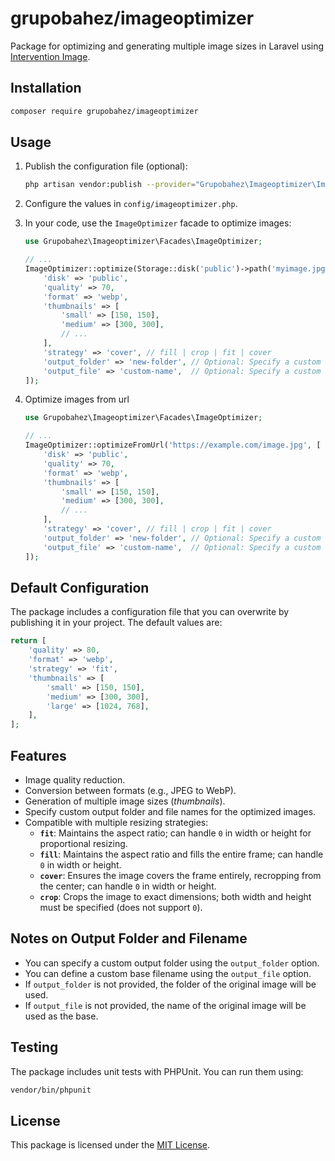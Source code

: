 
# grupobahez/imageoptimizer

Package for optimizing and generating multiple image sizes in Laravel using [Intervention Image](http://image.intervention.io/).

## Installation

```bash
composer require grupobahez/imageoptimizer
```

## Usage

1. Publish the configuration file (optional):
   ```bash
   php artisan vendor:publish --provider="Grupobahez\Imageoptimizer\ImageOptimizerServiceProvider"
   ```
2. Configure the values in `config/imageoptimizer.php`.
3. In your code, use the `ImageOptimizer` facade to optimize images:

   ```php
   use Grupobahez\Imageoptimizer\Facades\ImageOptimizer;

   // ...
   ImageOptimizer::optimize(Storage::disk('public')->path('myimage.jpg'), [
       'disk' => 'public',
       'quality' => 70,
       'format' => 'webp',
       'thumbnails' => [
           'small' => [150, 150],
           'medium' => [300, 300],
           // ...
       ],
       'strategy' => 'cover', // fill | crop | fit | cover
       'output_folder' => 'new-folder', // Optional: Specify a custom output folder
       'output_file' => 'custom-name',  // Optional: Specify a custom base filename
   ]);
   ```
4. Optimize images from url
   
   ```php
   use Grupobahez\Imageoptimizer\Facades\ImageOptimizer;

   // ...
   ImageOptimizer::optimizeFromUrl('https://example.com/image.jpg', [
       'disk' => 'public',
       'quality' => 70,
       'format' => 'webp',
       'thumbnails' => [
           'small' => [150, 150],
           'medium' => [300, 300],
           // ...
       ],
       'strategy' => 'cover', // fill | crop | fit | cover
       'output_folder' => 'new-folder', // Optional: Specify a custom output folder
       'output_file' => 'custom-name',  // Optional: Specify a custom base filename
   ]);
   ```

## Default Configuration

The package includes a configuration file that you can overwrite by publishing it in your project. The default values are:

```php
return [
    'quality' => 80,
    'format' => 'webp',
    'strategy' => 'fit',
    'thumbnails' => [
        'small' => [150, 150],
        'medium' => [300, 300],
        'large' => [1024, 768],
    ],
];
```

## Features

- Image quality reduction.
- Conversion between formats (e.g., JPEG to WebP).
- Generation of multiple image sizes (*thumbnails*).
- Specify custom output folder and file names for the optimized images.
- Compatible with multiple resizing strategies:
   - **`fit`**: Maintains the aspect ratio; can handle `0` in width or height for proportional resizing.
   - **`fill`**: Maintains the aspect ratio and fills the entire frame; can handle `0` in width or height.
   - **`cover`**: Ensures the image covers the frame entirely, recropping from the center; can handle `0` in width or height.
   - **`crop`**: Crops the image to exact dimensions; both width and height must be specified (does not support `0`).

## Notes on Output Folder and Filename
- You can specify a custom output folder using the `output_folder` option.
- You can define a custom base filename using the `output_file` option.
- If `output_folder` is not provided, the folder of the original image will be used.
- If `output_file` is not provided, the name of the original image will be used as the base.

## Testing

The package includes unit tests with PHPUnit. You can run them using:

```bash
vendor/bin/phpunit
```

## License

This package is licensed under the [MIT License](LICENSE).
